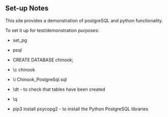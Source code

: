 ## Set-up Notes
This site provides a demonstration of postgreSQL and python functionality.

To set it up for test/demonstration purposes:

- set_pg
- psql
- CREATE DATABASE chinook;
- \c chinook
- \i Chinook_PostgreSql.sql
- \dt - to check that tables have been created
- \q

- pip3 install psycopg2 - to install the Python PostgreSQL libraries
